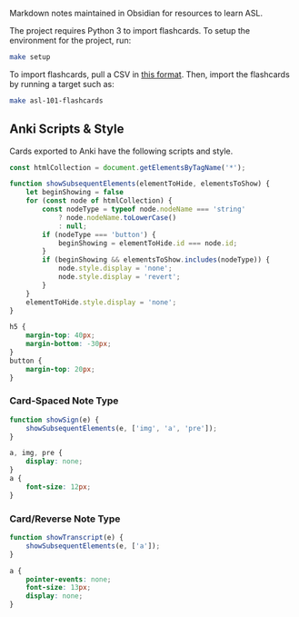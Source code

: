 Markdown notes maintained in Obsidian for resources to learn ASL.

The project requires Python 3 to import flashcards. To setup the environment for the project, run:
```bash
make setup
```

To import flashcards, pull a CSV in [this format](https://docs.google.com/spreadsheets/d/1wntkF6W-mNdyTxaEZI-RmvvdGeeDKY8iq9FHbYhtNog/edit?usp=sharing).
Then, import the flashcards by running a target such as:
```bash
make asl-101-flashcards
```

## Anki Scripts & Style
Cards exported to Anki have the following scripts and style.
```js
const htmlCollection = document.getElementsByTagName('*');

function showSubsequentElements(elementToHide, elementsToShow) {
	let beginShowing = false
	for (const node of htmlCollection) {
		const nodeType = typeof node.nodeName === 'string'
			? node.nodeName.toLowerCase()
			: null;
		if (nodeType === 'button') {
			beginShowing = elementToHide.id === node.id;
		}
		if (beginShowing && elementsToShow.includes(nodeType)) {
			node.style.display = 'none';
			node.style.display = 'revert';
		}
	}
	elementToHide.style.display = 'none';
}
```

```css
h5 {
	margin-top: 40px;
	margin-bottom: -30px;
}
button {
	margin-top: 20px;
}
```

### Card-Spaced Note Type
```js
function showSign(e) {
	showSubsequentElements(e, ['img', 'a', 'pre']);
}
```

```css
a, img, pre {
	display: none;
}
a {
	font-size: 12px;
}
```

### Card/Reverse Note Type
```js
function showTranscript(e) {
	showSubsequentElements(e, ['a']);
}
```

```css
a {
	pointer-events: none;
	font-size: 13px;
	display: none;
}
```